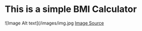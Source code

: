 # This is a simple BMI Calculator
![Image Alt text](/images/img.jpg
[Image Source](https://theconversation.com/body-mass-index-may-not-be-the-best-indicator-of-our-health-how-can-we-improve-it-143155)
 
